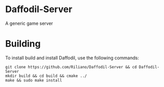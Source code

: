 # Daffodil-Server
A generic game server

# Building
To install build and install Daffodil, use the following commands:
  ```
  git clone https://github.com/Riliano/Daffodil-Server && cd Daffodil-Server
  mkdir build && cd build && cmake ../
  make && sudo make install
  ```
